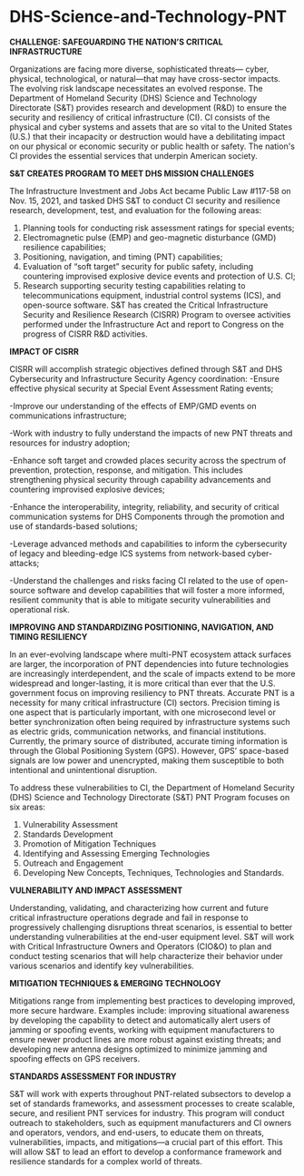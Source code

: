 # DHS-Science-and-Technology-PNT
<b>CHALLENGE: SAFEGUARDING THE NATION’S CRITICAL INFRASTRUCTURE</b>

Organizations are facing more diverse, sophisticated threats— cyber, physical, technological, or natural—that may have cross-sector impacts. The evolving risk landscape necessitates an evolved response.
The Department of Homeland Security (DHS) Science and Technology Directorate (S&T) provides research and development (R&D) to ensure the security and resiliency of critical infrastructure (CI). CI consists of the physical and cyber systems and assets that are so vital to the United States (U.S.) that their incapacity or destruction would have a debilitating impact on our physical or economic security or public health or safety. The nation's CI provides the essential services that underpin American society. 

<b>S&T CREATES PROGRAM TO MEET DHS MISSION CHALLENGES</b>

The Infrastructure Investment and Jobs Act became Public Law #117-58 on Nov. 15, 2021, and tasked DHS S&T to conduct CI security and resilience research, development, test, and evaluation for the following areas:
1.	Planning tools for conducting risk assessment ratings for special events;
2.	Electromagnetic pulse (EMP) and geo-magnetic disturbance (GMD) resilience capabilities;
3.	Positioning, navigation, and timing (PNT) capabilities;
4.	Evaluation of “soft target” security for public safety, including countering improvised explosive device events and protection of U.S. CI;
5.	Research supporting security testing capabilities relating to telecommunications equipment, industrial control systems (ICS), and open-source software.
S&T has created the Critical Infrastructure Security and Resilience Research (CISRR) Program to oversee activities performed under the Infrastructure Act and report to Congress on the progress of CISRR R&D activities.
 

<b>IMPACT OF CISRR</b>

CISRR will accomplish strategic objectives defined through S&T and DHS Cybersecurity and Infrastructure Security Agency coordination:
-Ensure effective physical security at Special Event Assessment Rating events;

-Improve our understanding of the effects of EMP/GMD events on communications infrastructure;

-Work with industry to fully understand the impacts of new PNT threats and resources for industry adoption;

-Enhance soft target and crowded places security across the spectrum of prevention, protection, response, and mitigation. This includes strengthening physical security through capability advancements and countering improvised explosive devices;

-Enhance the interoperability, integrity, reliability, and security of critical communication systems for DHS Components through the promotion and use of standards-based solutions;

-Leverage advanced methods and capabilities to inform the cybersecurity of legacy and bleeding-edge ICS systems from network-based cyber-attacks;

-Understand the challenges and risks facing CI related to the use of open-source software and develop capabilities that will foster a more informed, resilient community that is able to mitigate security vulnerabilities and operational risk.

<b>IMPROVING AND STANDARDIZING POSITIONING, NAVIGATION, AND TIMING RESILIENCY  </b>

In an ever-evolving landscape where multi-PNT ecosystem attack surfaces are larger, the incorporation of PNT dependencies into future technologies are increasingly interdependent, and the scale of impacts extend to be more widespread and longer-lasting, it is more critical than ever that the U.S. government focus on improving resiliency to PNT threats. Accurate PNT is a necessity for many critical infrastructure (CI) sectors. Precision timing is one aspect that is particularly important, with one microsecond level or better synchronization often being required by infrastructure systems such as electric grids, communication networks, and financial institutions. Currently, the primary source of distributed, accurate timing information is through the Global Positioning System (GPS). However, GPS’ space-based signals are low power and unencrypted, making them susceptible to both intentional and unintentional disruption. 

To address these vulnerabilities to CI, the Department of Homeland Security (DHS) Science and Technology Directorate (S&T) PNT Program focuses on six areas: 
1. Vulnerability Assessment 
2. Standards Development 
3.  Promotion of Mitigation Techniques 
4. Identifying and Assessing Emerging Technologies 
5. Outreach and Engagement 
6. Developing New Concepts, Techniques, Technologies and Standards. 

<b>VULNERABILITY AND IMPACT ASSESSMENT </b>

Understanding, validating, and characterizing how current and future critical infrastructure operations degrade and fail in response to progressively challenging disruptions threat scenarios, is essential to better understanding vulnerabilities at the end-user equipment level. S&T will work with Critical Infrastructure Owners and Operators (CIO&O) to plan and conduct testing scenarios that will help characterize their behavior under various scenarios and identify key vulnerabilities.  

<b>MITIGATION TECHNIQUES & EMERGING TECHNOLOGY </b>

Mitigations range from implementing best practices to developing improved, more secure hardware. Examples include: improving situational awareness by developing the capability to detect and automatically alert users of jamming or spoofing events, working with equipment manufacturers to ensure newer product lines are more robust against existing threats; and developing new antenna designs optimized to minimize jamming and spoofing effects on GPS receivers. 

<b>STANDARDS ASSESSMENT FOR INDUSTRY </b>

S&T will work with experts throughout PNT-related subsectors to develop a set of standards frameworks, and assessment processes to create scalable, secure, and resilient PNT services for industry. This program will conduct outreach to stakeholders, such as equipment manufacturers and CI owners and operators, vendors, and end-users, to educate them on threats, vulnerabilities, impacts, and mitigations—a crucial part of this effort. This will allow S&T to lead an effort to develop a conformance framework and resilience standards for a complex world of threats. 
